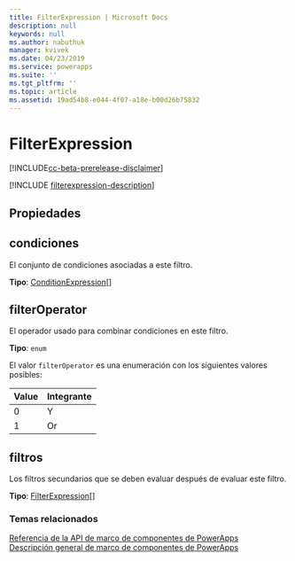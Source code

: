 ```yaml
---
title: FilterExpression | Microsoft Docs
description: null
keywords: null
ms.author: nabuthuk
manager: kvivek
ms.date: 04/23/2019
ms.service: powerapps
ms.suite: ''
ms.tgt_pltfrm: ''
ms.topic: article
ms.assetid: 19ad54b8-e044-4f07-a18e-b00d26b75832
---
```


# <a name="filterexpression"></a>FilterExpression

[!INCLUDE[cc-beta-prerelease-disclaimer](../../../includes/cc-beta-prerelease-disclaimer.md)]

[!INCLUDE [filterexpression-description](includes/filterexpression-description.md)]

## <a name="properties"></a>Propiedades

## <a name="conditions"></a>condiciones

El conjunto de condiciones asociadas a este filtro.

**Tipo**: [ConditionExpression](conditionexpression.md)[]

## <a name="filteroperator"></a>filterOperator

El operador usado para combinar condiciones en este filtro.

**Tipo**: `enum`

El valor `filterOperator` es una enumeración con los siguientes valores posibles:

|Value|Integrante|
|--|--|
|0|Y|
|1|Or|

## <a name="filters"></a>filtros

Los filtros secundarios que se deben evaluar después de evaluar este filtro.

**Tipo**: [FilterExpression](filterexpression.md)[]<br />

### <a name="related-topics"></a>Temas relacionados

[Referencia de la API de marco de componentes de PowerApps](../reference/index.md)<br/>
[Descripción general de marco de componentes de PowerApps](../overview.md)
